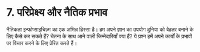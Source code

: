 # 7. परिप्रेक्ष्य और नैतिक प्रभाव

नैतिकता इन्फोप्साइचिज़्म का एक अभिन्न हिस्सा है। हम अपने ज्ञान का उपयोग दुनिया को बेहतर बनाने के लिए कैसे कर सकते हैं? चेतना के साथ आने वाली जिम्मेदारियाँ क्या हैं? ये प्रश्न हमें अपने कार्यों के प्रभावों पर विचार करने के लिए प्रेरित करते हैं।
